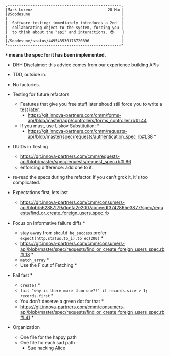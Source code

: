 ```
.--------------------------------------------------.
|Mark Lorenz                                 28-Mar|
|@Soodesune                                        |
|                                                  |
|  Software testing: immediately introduces a 2nd  |
|  collaborating object to the system, forcing you |
|  to think about the "api" and interactions. 😍    |
|                                                  |
|/Soodesune/status/449543530176720896              |
*--------------------------------------------------*
```

**`*` means the spec for it has been implemented.**

- DHH Disclaimer:  this advice comes from our experience building APIs
- TDD, outside in.
- No factories.

- Testing for future refactors
  - Features that give you free stuff later shoud still force you to write a test later.
    - https://git.innova-partners.com/cmm/forms-api/blob/master/app/controllers/forms_controller.rb#L44
  - If you must, use Liskov Substitution: *
    - https://git.innova-partners.com/cmm/requests-api/blob/master/spec/requests/authentication_spec.rb#L38 *

- UUIDs in Testing
  - https://git.innova-partners.com/cmm/requests-api/blob/master/spec/requests/request_spec.rb#L86
  - enforcing difference: add one to it.

- re-read the specs during the refactor.  If you can't grok it, it's too complicated.
- Expectations first, lets last
  - https://git.innova-partners.com/cmm/consumers-api/blob/562887f79a1cefa2e2007abceedf3742865e3877/spec/requests/find_or_create_foreign_users_spec.rb

- Focus on informative failure diffs *
  - stay away from `should be_success` prefer `expect(http.status.to_i).to eq(200)` *
  - https://git.innova-partners.com/cmm/consumers-api/blob/master/spec/requests/find_or_create_foreign_users_spec.rb#L18 *
  - `match_array` *
  - Use the F out of Fetching *

- Fail fast *
  - `create!` *
  - `fail "why is there more than one?!" if records.size > 1; records.first` *
  - You don't deserve a green dot for that *
  - https://git.innova-partners.com/cmm/consumers-api/blob/master/spec/requests/find_or_create_foreign_users_spec.rb#L41 *

- Organization
  - One file for the happy path
  - One file for each sad path
    - Sue hacking Alice
